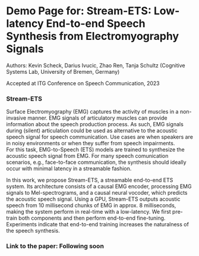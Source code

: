 # Demo Page for: Stream-ETS: Low-latency End-to-end Speech Synthesis from Electromyography Signals

Authors: Kevin Scheck, Darius Ivucic, Zhao Ren, Tanja Schultz (Cognitive Systems Lab, University of Bremen, Germany)

Accepted at ITG Conference on Speech Communication, 2023

### Stream-ETS

Surface Electromyography (EMG) captures the activity of muscles in a non-invasive manner.
EMG signals of articulatory muscles can provide information about the speech production process.
As such, EMG signals during (silent) articulation could be used as alternative to the acoustic speech signal  for speech communication.
Use cases are when speakers are in noisy environments or when they suffer from speech impairments.  
For this task, EMG-to-Speech (ETS) models are trained to synthesize the acoustic speech signal from EMG.
For many speech comunication scenarios, e.g., face-to-face communication, the synthesis should ideally occur with minimal latency in a streamable fashion.

In this work, we propose Stream-ETS, a streamable end-to-end ETS system. Its architecture consists of a causal EMG encoder, processing EMG signals to Mel-spectrograms, and a causal neural vocoder, which predicts the acoustic speech signal. Using a GPU, Stream-ETS outputs acoustic speech from 10 millisecond chunks of EMG in approx. 8 milliseconds, making the system perform in real-time with a low-latency. We first pre-train both components and then perform end-to-end fine-tuning. Experiments indicate that end-to-end training increases the naturalness of the speech synthesis.

### Link to the paper: Following soon
